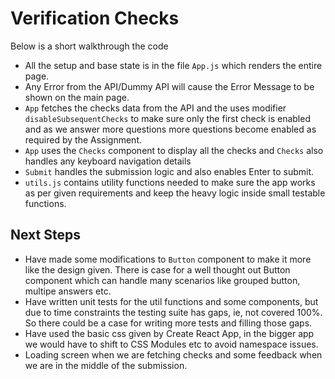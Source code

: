 # Verification Checks

Below is a short walkthrough the code

- All the setup and base state is in the file `App.js` which renders the entire page.
- Any Error from the API/Dummy API will cause the Error Message to be shown on the main page.
- `App` fetches the checks data from the API and the uses modifier `disableSubsequentChecks` to make sure only the first check is enabled and as we answer more questions more questions become enabled as required by the Assignment.
- `App` uses the `Checks` component to display all the checks and `Checks` also handles any keyboard navigation details
- `Submit` handles the submission logic and also enables Enter to submit.
- `utils.js` contains utility functions needed to make sure the app works as per given requirements and keep the heavy logic inside small testable functions.

## Next Steps

- Have made some modifications to `Button` component to make it more like the design given. There is case for a well thought out Button component which can handle many scenarios like grouped button, multipe answers etc.
- Have written unit tests for the util functions and some components, but due to time constraints the testing suite has gaps, ie, not covered 100%. So there could be a case for writing more tests and filling those gaps.
- Have used the basic css given by Create React App, in the bigger app we would have to shift to CSS Modules etc to avoid namespace issues.
- Loading screen when we are fetching checks and some feedback when we are in the middle of the submission.

